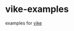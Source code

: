 # vike-examples

examples for [vike](https://github.com/brillout/vite-plugin-ssr](https://github.com/vikejs/vike)https://github.com/vikejs/vike)
